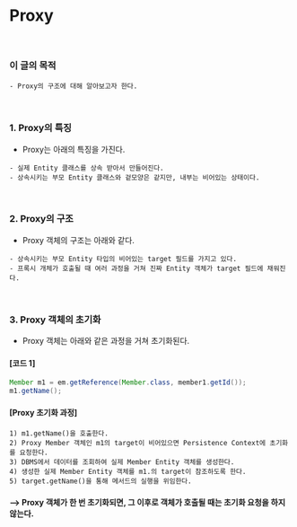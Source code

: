 # Proxy
<br/>

### 이 글의 목적
    - Proxy의 구조에 대해 알아보고자 한다.
<br/>

### 1. Proxy의 특징
- Proxy는 아래의 특징을 가진다.
```plaintext
- 실제 Entity 클래스를 상속 받아서 만들어진다.
- 상속시키는 부모 Entity 클래스와 겉모양은 같지만, 내부는 비어있는 상태이다.
```
<br/>

### 2. Proxy의 구조
- Proxy 객체의 구조는 아래와 같다.
```plaintext
- 상속시키는 부모 Entity 타입의 비어있는 target 필드를 가지고 있다.
- 프록시 개체가 호출될 때 여러 과정을 거쳐 진짜 Entity 객체가 target 필드에 채워진다.
```
<br/>

### 3. Proxy 객체의 초기화
- Proxy 객체는 아래와 같은 과정을 거쳐 초기화된다.
#### [코드 1]
```java
Member m1 = em.getReference(Member.class, member1.getId());
m1.getName();
```
#### [Proxy 초기화 과정]
```plaintext
1) m1.getName()을 호출한다.
2) Proxy Member 객체인 m1의 target이 비어있으면 Persistence Context에 초기화를 요청한다.
3) DBMS에서 데이터를 조회하여 실제 Member Entity 객체를 생성한다.
4) 생성한 실제 Member Entity 객체를 m1.의 target이 참조하도록 한다.
5) target.getName()을 통해 메서드의 실행을 위임한다.  
```
#### --> Proxy 객체가 한 번 초기화되면, 그 이후로 객체가 호출될 때는 초기화 요청을 하지 않는다.
